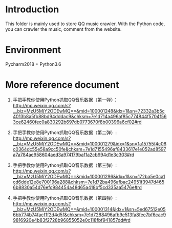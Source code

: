 # Introduction
This folder is mainly used to store QQ music crawler. With the Python code, you can crawler the music, comment from the website.

# Environment
Pycharm2018 + Python3.6

# More reference document
1. 手把手教你使用Python抓取QQ音乐数据（第一弹）： http://mp.weixin.qq.com/s?__biz=MzU5MjY2ODEwMQ==&mid=100001248&idx=1&sn=72332a3b5c4013b8a5fb88bd94dddac9&chksm=7e1d714a496af85c774844f5704f563ce62460fec0a830292b697db0773670f8b00396a6cf02#rd

2. 手把手教你使用Python抓取QQ音乐数据（第二弹）: http://mp.weixin.qq.com/s?__biz=MzU5MjY2ODEwMQ==&mid=100001279&idx=1&sn=1a15755f4c06c0364dc55e58a9cc50fe&chksm=7e1d7155496af8433617e1e052ad8597a7a784ae958604aed3a974179baf1a2cb994d1e3c303#rd

3. 手把手教你使用Python抓取QQ音乐数据（第三弹）: http://mp.weixin.qq.com/s?__biz=MzU5MjY2ODEwMQ==&mid=100001296&idx=1&sn=172ba5e0ca1cd6dde12e8e700196a288&chksm=7e1d72ba496afbac24951f3947d4656b8830a54d76efc984454a48d65a418bf5cd335aa5476e#rd

4. 手把手教你使用Python抓取QQ音乐数据（第四弹）: http://mp.weixin.qq.com/s?__biz=MzU5MjY2ODEwMQ==&mid=100001314&idx=1&sn=5ed67512e056bb774b74facf1f2d4d5f&chksm=7e1d7288496afb9e513fa8fee7bf6cac99816920e4b83f2728b96855052e0c118fbf941857dd#rd
